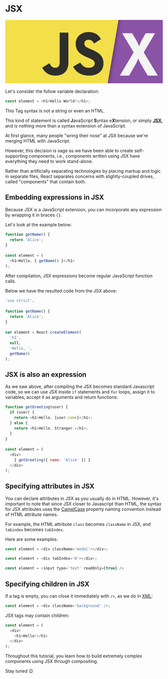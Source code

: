 # JSX

![](/images/image_005.png)

Let's consider the follow variable declaration:

```js
const element = <h1>Hello World!</h1>;
```

This Tag syntax is not a string or even an HTML.

This kind of statement is called **J**avaScript **S**yntax e**X**tension, or simply [**JSX**](https://reactjs.org/docs/introducing-jsx.html), and is nothing more than a syntax extension of JavaScript.

At first glance, many people "wring their nose" at JSX because we're merging HTML with JavaScript.

However, this decision is sage as we have been able to create self-supporting components, i.e., components written using JSX have everything they need to work stand-alone.

Rather than artificially separating technologies by placing markup and logic in separate files, React separates concerns with slightly-coupled drives, called "components" that contain both.

## Embedding expressions in JSX

Because JSX is a JavaScript extension, you can incorporate any expression by wrapping it in braces `{}`.

Let's look at the example below:

```js
function getName() {
  return 'Alice';
}

const element = (
  <h1>Hello, { getName() }</h1>
);
```

After compilation, JSX expressions become regular JavaScript function calls.

Below we have the resulted code from the JSX above:

```js
'use strict';

function getName() {
  return 'Alice';
}

var element = React.createElement(
  'h1',
  null,
  'Hello, ',
  getName()
);
```

## JSX is also an expression

As we saw above, after compiling the JSX becomes standard Javascript code, so we can use JSX inside `if` statements and `for` loops, assign it to variables, accept it as arguments and return functions:

```js
function getGreeting(user) {
  if (user) {
    return <h1>Hello, {user.name}</h1>;
  } else {
    return <h1>Hello, Stranger.</h1>;
  }
}

const element = (
  <div>
    { getGreeting({ name: 'Alice' }) }
  </div>
);
```

## Specifying attributes in JSX

You can declare attributes in JSX as you usually do in HTML. However, it's important to note that since JSX closer to Javascript than HTML, the syntax for JSX attributes uses the [CamelCase](https://en.wikipedia.org/wiki/Camel_case) property naming convention instead of HTML attribute names.

For example, the HTML attribute `class` becomes `className` in JSX, and `tabindex` becomes `tabIndex`.

Here are some examples:

```js
const element = <div className='modal'></div>;
```

```js
const element = <div tabIndex='0'></div>;
```

```js
const element = <input type='text' readOnly={true} />
```

## Specifying children in JSX

If a tag is empty, you can close it immediately with `/>`, as we do in [XML](https://www.w3schools.com/xml/xml_whatis.asp):

```js
const element = <div className='background' />;
```

JSX tags may contain children:

```js
const element = (
  <div>
    <h1>Hello!</h1>
  </div>
);
```

Throughout this tutorial, you learn how to build extremely complex components using JSX through compositing.

Stay tuned 😉
